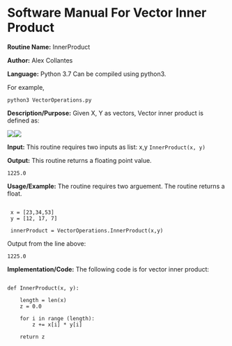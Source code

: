 # Software Manual For Vector Inner Product

**Routine Name:** InnerProduct
 
**Author:** Alex Collantes
 
**Language:** Python 3.7 Can be compiled using python3.

For example,

`python3 VectorOperations.py`

**Description/Purpose:** Given X, Y as vectors, Vector inner product is defined as:

![](http://mathworld.wolfram.com/images/equations/DotProduct/Inline28.gif)![](http://mathworld.wolfram.com/images/equations/DotProduct/Inline30.gif)

**Input:** This routine requires two inputs as list: x,y
`InnerProduct(x, y)`

**Output:** This routine returns a floating point value.
```
1225.0

```

**Usage/Example:** The routine requires two arguement. The routine returns a float.
```python3

 x = [23,34,53]
 y = [12, 17, 7]

 innerProduct = VectorOperations.InnerProduct(x,y)
 ```
Output from the line above:

`1225.0`

**Implementation/Code:** The following code is for vector inner product:

```python3 

def InnerProduct(x, y):
    
    length = len(x)
    z = 0.0

    for i in range (length):
        z += x[i] * y[i]
    
    return z

```

